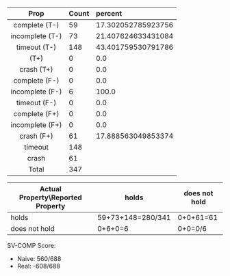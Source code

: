 
| Prop | Count | percent |
|:----:|:------|:--|
|complete   (T-)|59| 17.302052785923756 |
|incomplete (T-)|73|21.407624633431084 |
|timeout    (T-)|148|43.401759530791786 |
|           (T+)|0|0.0 |
|crash      (T+)|0|0.0 |
|complete   (F-)|0|0.0 |
|incomplete (F-)|6|100.0 |
|timeout    (F-)|0|0.0 |
|complete   (F+)|0|0.0 |
|incomplete (F+)|0|0.0 |
|crash      (F+)|61|17.888563049853374 |
|timeout        |148| |
|crash          |61| |
|Total          |347| |

| Actual Property\Reported Property | holds | does not hold |
|------------------------------------|-------|---------------|
| holds | 59+73+148=280/341 | 0+0+61=61 |
| does not hold | 0+6+0=6 | 0+0=0/6 |

SV-COMP Score:

* Naive: 560/688
* Real: -608/688

